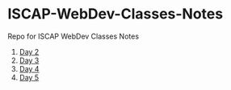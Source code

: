 # ISCAP-WebDev-Classes-Notes

Repo for ISCAP WebDev Classes Notes

1. [Day 2](https://github.com/Ankit1598/ISCAP-WebDev-Classes-Notes/tree/master/Day%202)
2. [Day 3](https://github.com/Ankit1598/ISCAP-WebDev-Classes-Notes/tree/master/Day%203)
3. [Day 4](https://github.com/Ankit1598/ISCAP-WebDev-Classes-Notes/tree/master/Day%204)
4. [Day 5](https://github.com/Ankit1598/ISCAP-WebDev-Classes-Notes/tree/master/Day%205)
